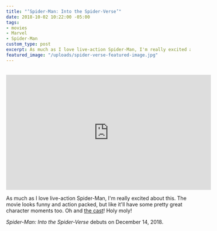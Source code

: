 ```yaml
---
title: "‘Spider-Man: Into the Spider-Verse’"
date: 2018-10-02 10:22:00 -05:00
tags:
- movies
- Marvel
- Spider-Man
custom_type: post
excerpt: As much as I love live-action Spider-Man, I'm really excited about this.
featured_image: "/uploads/spider-verse-featured-image.jpg"
---
```


<div class="iframe-container">
  <iframe width="560" height="315" src="https://www.youtube.com/embed/tg52up16eq0?rel=0" frameborder="0" allow="autoplay; encrypted-media" allowfullscreen></iframe>
</div>

As much as I love live-action Spider-Man, I'm really excited about this. The movie looks funny and action packed, but like it'll have some pretty great character moments too. Oh and [the cast](https://en.wikipedia.org/wiki/Spider-Man:_Into_the_Spider-Verse#Cast)! Holy moly!

*Spider-Man: Into the Spider-Verse* debuts on December 14, 2018.

